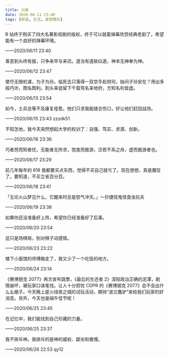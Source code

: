 ```yaml
---
title: 兴奋
date: 2020-06-11 23:40
tags: [碎语, 生活, 爱恨情仇]
---
```


B 站终于购买了四大名著影视剧的版权，终于可以就着弹幕欣赏经典老剧了，希望能有一个良好的弹幕环境。

——2020/06/11 23:40

善恶到头终有报，只争来早与来迟。道当有道故曰道，神本无神奉为神。

——2020/06/12 23:47

使尽无限机谋，为子为孙。临死去只落得一双空手赴阴司，始问子孙安在？用出多般巧诈，图名图利。到头来徒留下千载骂名来地府，方知名利皆虚。

——2020/06/13 23:54

如今，士兵总等不及康复痊愈。他们只求我能缝合伤口，好让他们赶回战场。

——2020/06/15 23:43 zzzdk51

不知怎地，我今天突然想起大学的校训了：自强、笃实、求源、创新。

——2020/06/16 23:36

巧者劳而知者忧，无能者无所求，饱食而敖游，泛若不系之舟，虚而敖游者也。

——2020/06/17 23:29

前几年每年的 618 我都要买点东西，觉得不买自己就亏了。现在想想，真是魔怔了。要知道，不买立省百分百。

——2020/06/18 23:41

「无论火山梦见什么，它醒来时总是怒气冲天。」～抄捷径鬼怪食虫拉夫

——2020/06/19 23:38

如果你还没准备好上阵，希望你已经准备好了后事。

——2020/06/20 23:54

这只是场棋局，别对棋子动感情。

——2020/06/23 23:22 

楼下小面馆的师傅搬走了，我又少了一个吃饭的地方。

——2020/06/24 23:14

《赛博朋克 2077》再次宣布跳票，《最后的生还者 2》深陷政治正确的泥潭，剧情崩坏，被玩家口诛笔伐。让人十分担忧 CDPR 的《赛博朋克 2077》会不会出什么幺蛾子。今天晚上是火线夜之城的试玩活动，期待“波兰蠢驴”来给我们玩家的好消息。另外，今天也是端午佳节呢！

——2020/06/25 23:45

在记忆中，我们能找到自己珍藏的力量。

——2020/06/25 23:37

我不排斥神。我排斥的是神的威权、鄙劣和傲慢。

——2020/06/26 22:53 qy12

